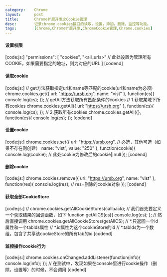 ```yaml
---
category:    Chrome
layout:      post
title:       Chrome扩展开发之Cookie管理
desc:        记录chrome.cookies接口的读取，设置，添加，删除，监控等功能。
tags:        [Chrome,Chrome扩展开发,ChromeCookie管理,Chrome.cookies]
---
```

#### 设置权限
[code:js:]
"permissions": [
    "cookies",
    "&lt;all_urls&gt;"  // 此处设置为管理所有COOKIE，如果需要指定的地址，则为对应的URL
]
[codend]

#### 读取cookie
[code:js:]
// get方法获取指定url和name等匹配的cookie(url和name为必须)
chrome.cookies.get({
    url: "https://ursb.org",
    name: "vist"
}, function(cs){
    console.log(cs);
});
// getAll方法获取所有匹配条件的cookies
// 1.获取某域下所有cookies
chrome.cookies.getAll({
    url: "https://ursb.org"
}, function(cs){
    console.log(cs);
});
// 2.获取所有cookies
chrome.cookies.getAll({}, function(cs){
    console.log(cs);
});
[codend]

#### 设置cookie
[code:js:]
chrome.cookies.set({
    url: "https://ursb.org",    // 必选，其他可选（如果不存在则创建）
    name: "vist",
    value: "250"
}, function(cookie){
    console.log(cookie);    // 此处cookie为修改后的cookie||null
});
[codend]

#### 删除cookie
[code:js:]
chrome.cookies.remove({
    url: "https://ursb.org",
    name: "vist"
}, function(res){
    console.log(res);    // res=删除的cookie对象
});
[codend]

#### 获取全部CookieStore
[code:js:]
// chrome.cookies.getAllCookieStores(callback);
// 我们首先要定义一个获取结果的回调函数，如下
function getAllCS(cs){
    console.log(cs);
};
// 然后直接调用
chrome.cookies.getAllCookieStores(getAllCS);
// *.只返回一个id属性和一个tabIds属性
// *.id属性为这个cookieStore的id
// *.tabIds为一个数组，包含了共享该cookieStore的所有tab的id
[codend]

#### 监控操作cookie行为
[code:js:]
chrome.cookies.onChanged.addListener(function(info){
    console.log(info);
});
// 在测试中，发现如果在console里进行cookie操作（删除，设置等）的时候，不会调用
[codend]